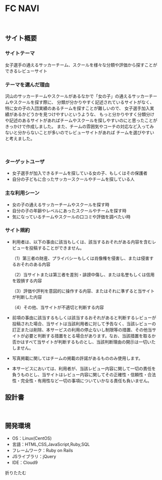 # FC NAVI
​
## サイト概要
### サイトテーマ
女子選手の通えるサッカーチーム、スクールを様々な分類や評価から探すことができるレビューサイト
​
### テーマを選んだ理由
沢山のサッカーチームやスクールがあるなかで「女の子」の通えるサッカーチームやスクールを探す際に、
分類が分かりやすく記述されているサイトがなく、特に女の子の入団実績のあるチームを探すことが難しいので、
女子選手加入実績があるかどうかを見つけやすいというような、
もっと分かりやすく分類分けや記述のあるサイトがあればチームやスクールを探しやすいのにと思ったことがきっかけで作成しました。
また、チームの雰囲気やコーチの対応など入ってみないと分からないことが多いのでレビューサイトがあれば
チームを選びやすいと考えました。

​
### ターゲットユーザ
- 女子選手が加入できるチームを探している女の子、もしくはその保護者
- 自分の子どもに合ったサッカースクールやチームを探している人

### 主な利用シーン

- 女の子の通えるサッカーチームやスクールを探す時
- 自分の子の年齢やレベルにあったスクールやチームを探す時
- 気になっているチームやスクールの口コミや評価を調べたい時


### サイト規約
- 利用者は、以下の事由に該当もしくは、該当するおそれがある内容を含むレビューを投稿することができません。
 
  （1）第三者の財産、プライバシーもしくは肖像権を侵害し、または侵害するおそれのある内容

  （2）当サイトまたは第三者を差別・誹謗中傷し、または名誉もしくは信用を毀損する内容
  
  （3）評価や評判を意図的に操作する内容、またはそれに準ずると当サイトが判断した内容
  
  （4）その他、当サイトが不適切と判断する内容
- 前項の事由に該当するもしくは該当するおそれがあると判断するレビューが投稿された場合、当サイトは当該利用者に対して予告なく、当該レビューの訂正または削除、本サービスの利用の停止ないし制限等の措置、その他当サイトが必要と判断する措置をとる場合があります。なお、当該措置を取るか否かはすべて当サイトが判断するものとし、当該判断理由の開示は一切いたしません。
- 写真掲載に関してはチームの掲載の許諾があるもののみ使用します。
- 本サービスにおいては、利用者が、当該レビュー内容に関して一切の責任を負うものとし、当サイトはレビュー内容に関してその正確性・信頼性・合法性・完全性・有用性など一切の事項についていかなる責任も負いません。


## 設計書
<!--テーマを設定・提出する時点では不要です-->
​
## 開発環境
- OS：Linux(CentOS)
- 言語：HTML,CSS,JavaScript,Ruby,SQL
- フレームワーク：Ruby on Rails
- JSライブラリ：jQuery
- IDE：Cloud9
​

折りたたむ